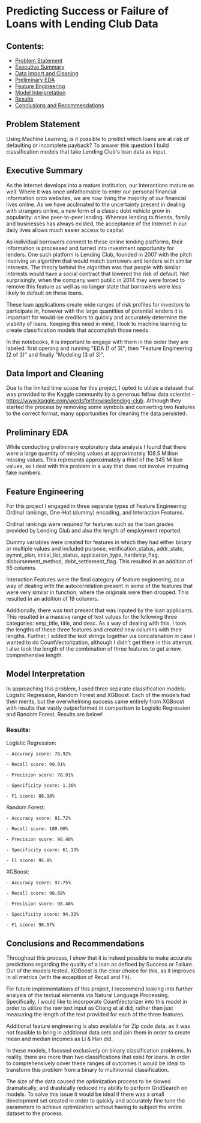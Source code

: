 # Predicting Success or Failure of Loans with Lending Club Data 
## Contents:
- [Problem Statement](#Problem-Statement)
- [Executive Summary](#Executive-Summary)
- [Data Import and Cleaning](#Data-Import-and-Cleaning)
- [Preliminary EDA](#Preliminary-EDA)
- [Feature Engineering](#Feature-Engineering)
- [Model Interpretation](#Model-Interpretation)
- [Results](#Results)
- [Conclusions and Recommendations](#Conclusions-and-Recommendations)

## Problem Statement
Using Machine Learning, is it possible to predict which loans are at risk of defaulting or incomplete payback? To answer this question I build classification models that take Lending Club's loan data as input.

## Executive Summary 
As the internet develops into a mature institution, our interactions mature as well. Where it was once unfathomable to enter our personal financial information onto websites, we are now living the majority of our financial lives online. As we have acclimated to the uncertainty present in dealing with strangers online, a new form of a classic debt vehicle grow in popularity: online peer-to-peer lending. Whereas lending to friends, family and businesses has always existed, the acceptance of the Internet in our daily lives allows much easier access to capital.

As individual borrowers connect to these online lending platforms, their information is processed and turned into investment opportunity for lenders. One such platform is Lending Club, founded in 2007 with the pitch involving an algorithm that would match borrowers and lenders with similar interests. The theory behind the algorithm was that people with similar interests would have a social contract that lowered the risk of default. Not surprisingly, when the company went public in 2014 they were forced to remove this feature as well as no longer state that borrowers were less likely to default on these loans.

These loan applications create wide ranges of risk profiles for investors to participate in, however with the large quantities of potential lenders it is important for would-be creditors to quickly and accurately determine the viability of loans. Keeping this need in mind, I look to machine learning to create classification models that accomplish those needs. 

In the notebooks, it is important to engage with them in the order they are labeled: first opening and running "EDA (1 of 3)", then "Feature Engineering (2 of 3)" and finally "Modeling (3 of 3)".

## Data Import and Cleaning
Due to the limited time scope for this project, I opted to utilize a dataset that was provided to the Kaggle community by a generous fellow data scientist - https://www.kaggle.com/wordsforthewise/lending-club. Although they started the process by removing some symbols and converting two features to the correct format, many opportunities for cleaning the data persisted. 


## Preliminary EDA
While conducting preliminary exploratory data analysis I found that there were a large quantity of missing values at approximately 108.5 Million missing values. This represents approximately a third of the 345 Million values, so I deal with this problem in a way that does not involve imputing fake numbers.


## Feature Engineering
For this project I engaged in three separate types of Feature Engineering: Ordinal rankings, One-Hot (dummy) encoding, and Interaction Features. 

Ordinal rankings were required for features such as the loan grades provided by Lending Club and also the length of employment reported. 

Dummy variables were created for features in which they had either binary or multiple values and included purpose, verification_status, addr_state, pymnt_plan, initial_list_status, application_type, hardship_flag, disbursement_method, debt_settlement_flag. This resulted in an addition of 65 columns. 

Interaction Features were the final category of feature engineering, as a way of dealing with the autocorrelation present in some of the features that were very similar in function, where the originals were then dropped. This resulted in an addition of 19 columns. 

Additionally, there was text present that was inputed by the loan applicants. This resulted in a massive range of text values for the following three categories: emp_title, title, and desc. As a way of dealing with this, I took the lengths of these three features and created new columns with their lengths. Further, I added the text strings together via concatenation in case I wanted to do CountVectorization, although I didn't get there in this attempt. I also took the length of the combination of three features to get a new, comprehensive length.


## Model Interpretation
In approaching this problem, I used three separate classification models: Logistic Regression, Random Forest and XGBoost. Each of the models had their merits, but the overwhelming success came entirely from XGBoost with results that vastly outperformed in comparison to Logistic Regression and Random Forest. Results are below!


### Results:
Logistic Regression:
    
    - Accuracy score: 78.92%
    
    - Recall score: 99.91%
    
    - Precision score: 78.91%
    
    - Specificity score: 1.36%

    - F1 score: 88.18%

Random Forest:

    - Accuracy score: 91.72%

    - Recall score: 100.00%

    - Precision score: 90.48%
    
    - Specificity score: 61.13%
    
    - F1 score: 95.0%

XGBoost:

    - Accuracy score: 97.75%
    
    - Recall score: 98.68%
    
    - Precision score: 98.46%
    
    - Specificity score: 94.32%
    
    - F1 score: 98.57%


## Conclusions and Recommendations

Throughout this process, I show that it is indeed possible to make accurate predictions regarding the quality of a loan as defined by Success or Failure. Out of the models tested, XGBoost is the clear choice for this, as it improves in all metrics (with the exception of Recall and Fit). 

For future implementations of this project, I recommend looking into further analysis of the textual elements via Natural Language Processing. Specifically, I would like to incorporate CountVectorizer into this model in order to utilize the raw text input as Chang et al did, rather than just measuring the length of the text provided for each of the three features. 

Additional feature engineering is also available for Zip code data, as it was not feasible to bring in additional data sets and join them in order to create mean and median incomes as Li & Han did.

In these models, I focused exclusively on binary classification problems. In reality, there are more than two classifications that exist for loans. In order to comprehensively cover these ranges of outcomes it would be ideal to transform this problem from a binary to multinomial classification. 

The size of the data caused the optimization process to be slowed dramatically, and drastically reduced my ability to perform GridSearch on models. To solve this issue it would be ideal if there was a small development set created in order to quickly and accurately fine tune the parameters to achieve optimization without having to subject the entire dataset to the process.

